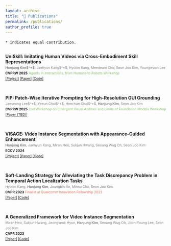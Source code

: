 ```yaml
---
layout: archive
title: "📝 Publications"
permalink: /publications/
author_profile: true
---
```

`* indicates equal contribution.`

<div class="row">
  <div style="display: flex; align-items: center;">
    <div style="flex: 1;">
      <img src="../images/uniskill.png" alt="main" style="width: 100%; height: auto;">
  </div>
  <div class="column right">
    <p>
      <b> UniSkill: Imitating Human Videos via Cross-Embodiment Skill Representations </b><br />
      <span style="font-size:75%;color:grey"> <b>Hanjung Kim$^*$</b>, Jaehyun Kang$^*$, Hyolim Kang, Meedeum Cho, Seon Joo Kim, Youngwoon Lee </span> <br />
      <span style="font-size:75%"> <b>CVPRW 2025</b></span>
      <span style="font-size:75%;color:#89BB6C"> Agents in Interactions, from Humans to Robots Workshop</span><br />
      <span style="font-size:75%">
        <a href="https://kimhanjung.github.io/UniSkill/">[Project]</a>
        <a href="https://arxiv.org/pdf/2505.08787">[Paper]</a>
        <a href="https://github.com/KimHanjung/UniSkill">[Code]</a>
      </span>
    </p>
  </div>
</div>

<br/>

<div class="row">
  <div style="display: flex; align-items: center;">
    <div style="flex: 1;">
      <div style="text-align: center;">
      <img src="../images/pip.png" alt="main" style="width: 80%; height: auto;">
      </div>
  </div>
  <div class="column right">
    <p>
      <b> PIP: Patch-Wise Iterative Prompting for High-Resolution GUI Grounding</b><br />
      <span style="font-size:75%;color:grey"> Jaeseong Lee$^*$, Yeeun Choi$^*$, Heechan Choi$^*$, <b>Hanjung Kim</b>, Seon Joo Kim </span> <br />
      <span style="font-size:75%"> <b>CVPRW 2025</b> </span>
      <span style="font-size:75%;color:#89BB6C"> 2nd Workshop on Emergent Visual Abilities and Limits of Foundation Models Workshop</span><br />
      <span style="font-size:75%">
        <a href="https://kimhanjung.github.io/publications">[Paper (TBD)]</a>
      </span>
    </p>
  </div>
</div>

<br/>

<div class="row">
  <div style="display: flex; align-items: center;">
    <div style="flex: 1;">
      <img src="../images/visage.png" alt="main">
  </div>
  <div class="column right">
    <p>
      <b> VISAGE: Video Instance Segmentation with Appearance-Guided Enhancement </b><br />
      <span style="font-size:75%;color:grey"> <b>Hanjung Kim</b>, Jaehyun Kang, Miran Heo, Sukjun Hwang, Seoung Wug Oh, Seon Joo Kim </span> <br />
      <span style="font-size:75%"> <b>ECCV 2024</b> </span> <br />
      <span style="font-size:75%">
        <a href="https://kimhanjung.github.io/VISAGE/">[Project]</a>
        <a href="https://arxiv.org/pdf/2312.04885.pdf">[Paper]</a>
        <a href="https://github.com/KimHanjung/VISAGE">[Code]</a>
      </span>
    </p>
  </div>
</div>

<br/>

<div class="row">
  <div style="display: flex; align-items: center;">
    <div style="flex: 1;">
      <img src="../images/sola.png" alt="main">
  </div>
  <div class="column right">
    <p>
      <b> Soft-Landing Strategy for Alleviating the Task Discrepancy Problem in Temporal Action Localization Tasks </b><br />
      <span style="font-size:75%;color:grey"> Hyolim Kang, <b>Hanjung Kim</b>, Joungbin An, Minsu Cho, Seon Joo Kim </span> <br />
      <span style="font-size:75%"> <b>CVPR 2023</b> </span> 
      <span style="font-size:75%;color:#E2745C"> Finalist at Qualcomm Innovation Fellowship 2023 </span><br />
      <span style="font-size:75%">
        <a href="https://openaccess.thecvf.com/content/CVPR2023/papers/Kang_Soft-Landing_Strategy_for_Alleviating_the_Task_Discrepancy_Problem_in_Temporal_CVPR_2023_paper.pdf">[Paper]</a>
        <a href="https://github.com/musicalOffering/sola">[Code]</a>
      </span>
    </p>
  </div>
</div>

<br/>

<div style="display: flex; align-items: center;">
    <div style="flex: 1;">
    <img src="../images/genvis.png" alt="main">
</div>
<div class="column right">
  <p>
    <b> A Generalized Framework for Video Instance Segmentation </b> <br />
    <span style="font-size:75%;color:grey"> Miran Heo, Sukjun Hwang, Jeongseok Hyun, <b>Hanjung Kim</b>, Seoung Wug Oh, Joon-Young Lee, Seon Joo Kim </span> <br />
    <span style="font-size:75%"> <b>CVPR 2023</b> </span> <br />
    <span style="font-size:75%">
      <a href="https://openaccess.thecvf.com/content/CVPR2023/html/Heo_A_Generalized_Framework_for_Video_Instance_Segmentation_CVPR_2023_paper.html">[Paper]</a>
      <a href="https://github.com/miranheo/GenVIS">[Code]</a>
    </span>

  </p>
</div>
